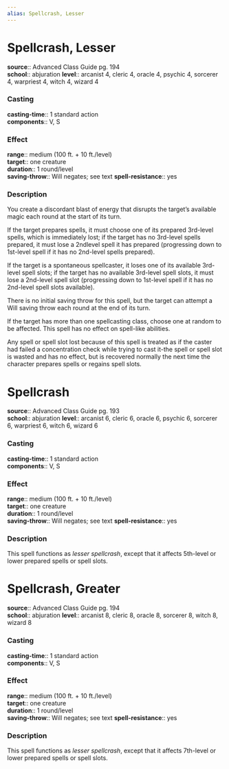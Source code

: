 ```yaml
---
alias: Spellcrash, Lesser
---
```


# Spellcrash, Lesser 

**source**:: Advanced Class Guide pg. 194  
**school**:: abjuration
**level**:: arcanist 4, cleric 4, oracle 4, psychic 4, sorcerer 4, warpriest 4, witch 4, wizard 4

### Casting 

**casting-time**:: 1 standard action  
**components**:: V, S

### Effect 

**range**:: medium (100 ft. + 10 ft./level)  
**target**:: one creature  
**duration**:: 1 round/level  
**saving-throw**:: Will negates; see text
**spell-resistance**:: yes

### Description 

You create a discordant blast of energy that disrupts the target’s available magic each round at the start of its turn.  
  
If the target prepares spells, it must choose one of its prepared 3rd-level spells, which is immediately lost; if the target has no 3rd-level spells prepared, it must lose a 2ndlevel spell it has prepared (progressing down to 1st-level spell if it has no 2nd-level spells prepared).  
  
If the target is a spontaneous spellcaster, it loses one of its available 3rd-level spell slots; if the target has no available 3rd-level spell slots, it must lose a 2nd-level spell slot (progressing down to 1st-level spell if it has no 2nd-level spell slots available).  
  
There is no initial saving throw for this spell, but the target can attempt a Will saving throw each round at the end of its turn.  
  
If the target has more than one spellcasting class, choose one at random to be affected. This spell has no effect on spell-like abilities.  
  
Any spell or spell slot lost because of this spell is treated as if the caster had failed a concentration check while trying to cast it-the spell or spell slot is wasted and has no effect, but is recovered normally the next time the character prepares spells or regains spell slots.

# Spellcrash 

**source**:: Advanced Class Guide pg. 193  
**school**:: abjuration
**level**:: arcanist 6, cleric 6, oracle 6, psychic 6, sorcerer 6, warpriest 6, witch 6, wizard 6

### Casting 

**casting-time**:: 1 standard action  
**components**:: V, S

### Effect 

**range**:: medium (100 ft. + 10 ft./level)  
**target**:: one creature  
**duration**:: 1 round/level  
**saving-throw**:: Will negates; see text
**spell-resistance**:: yes

### Description 

This spell functions as *lesser spellcrash*, except that it affects 5th-level or lower prepared spells or spell slots.

# Spellcrash, Greater 

**source**:: Advanced Class Guide pg. 194  
**school**:: abjuration
**level**:: arcanist 8, cleric 8, oracle 8, sorcerer 8, witch 8, wizard 8

### Casting 

**casting-time**:: 1 standard action  
**components**:: V, S

### Effect 

**range**:: medium (100 ft. + 10 ft./level)  
**target**:: one creature  
**duration**:: 1 round/level  
**saving-throw**:: Will negates; see text
**spell-resistance**:: yes

### Description 

This spell functions as *lesser spellcrash*, except that it affects 7th-level or lower prepared spells or spell slots.
